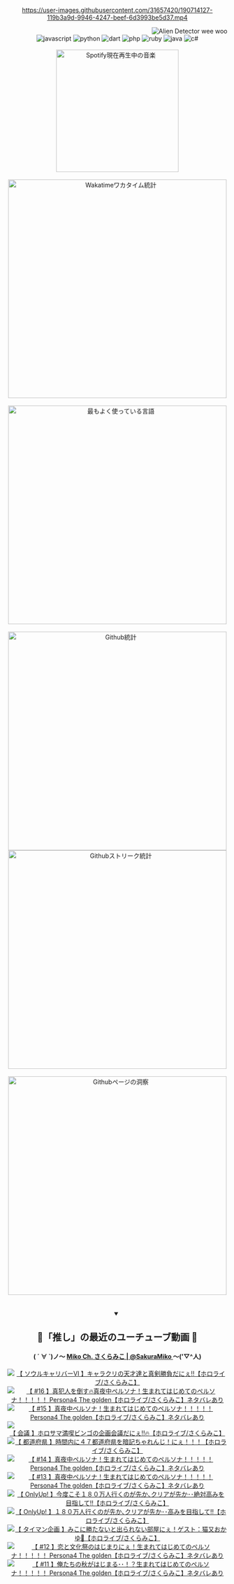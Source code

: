 <!-- START: HERO IMAGE GIF ////////// ////////// ////////// -->
<!-- <img src="@/../assets/img/gaming/ghost-of-tsushima.gif" width="100%"  alt="nellyXinwei's Hero Gif Image"/> -->
<!-- END: HERO IMAGE GIF ////////// ////////// ////////// -->

<div align="center" >  
  
<!-- START:ワンピース 第1015話「ルフィはRED ROCを使う」 -->
<https://user-images.githubusercontent.com/31657420/190714127-119b3a9d-9946-4247-beef-6d3993be5d37.mp4>
<!-- END:ワンピース 第1015話「ルフィはRED ROCを使う」 -->

<!-- START:VISITOR COUNTER -->
<div width="100%" align="right">
<img src="https://komarev.com/ghpvc/?username=nellyXinwei&label=🛸&color=grey&style=for-the-badge&labelcolor=ffffff" alt="Alien Detector wee woo"/>
</div>
<!-- END:VISITOR COUNTER -->

<!-- START: PROGRAMMING LANGUAGES -->
<!-- 色彩 Color Scheme:
#961E3A, #8A0D42, #5A0640, #4F265E, #2B355A, #3E759B, #CC4246,
#BB2649, #AD1052, #700750, #633075, #364270, #4E92C2, #FF5357
Sauce: https://www.webcreatorbox.com/inspiration/pantone-2023
-->

<img src="https://img.shields.io/badge/javascript%20-%23BB2649.svg?&style=for-the-badge&logo=javascript&logoColor=white&labelColor=961E3A" alt="javascript"/>
<img src="https://img.shields.io/badge/python%20-%23AD1052.svg?&style=for-the-badge&logo=python&logoColor=white&labelColor=8A0D42" alt="python" />
<img src="https://img.shields.io/badge/dart%20-%23700750.svg?&style=for-the-badge&logo=dart&logoColor=white&labelColor=5A0640" alt="dart"/>
<img src="https://img.shields.io/badge/php%20-%23633075.svg?&style=for-the-badge&logo=php&logoColor=white&labelColor=4F265E" alt="php"/>
<img src="https://img.shields.io/badge/ruby%20-%23364270.svg?&style=for-the-badge&logo=ruby&logoColor=white&labelColor=2B355A" alt="ruby"/>
<img src="https://img.shields.io/badge/java%20-%234E92C2.svg?&style=for-the-badge&logo=openjdk&logoColor=white&labelColor=3E759B" alt="java"/>
<img src="https://img.shields.io/badge/c%23-%23FF5357.svg?style=for-the-badge&logo=c-sharp&logoColor=white&labelColor=CC4246" alt="c#"/>  
<!-- END: PROGRAMMING LANGUAGES -->

<br>
<br>

<!-- START: MUSIC STATUS -->
  <!-- <a href="https://newojima-gsrs-20220114.vercel.app/api/now-playing?open">
    <img src="https://newojima-gsrs-20220114.vercel.app/api/now-playing" alt="Spotify現在再生中の音楽">
  </a> -->
  <img src="https://newojima-grss-20230114.vercel.app/api/spotify?border_color=transparent" alt="Spotify現在再生中の音楽" width="280px">
<!-- END: MUSIC STATUS -->

<br>
<br>

<!-- START: GITHUB STATUS -->
<!-- 色彩 Color Scheme:  #BB2649, #AD1052, #700750, #633075 -->
<img align="center" src="https://newojima-grs-20230109.vercel.app/api/wakatime?username=newojima&layout=compact&langs_count=10&locale=ja&hide_title=false&title_color=fff&hide_border=true&text_color=fff&bg_color=BB2649,BB2649,633075,633075&hide=other,css,html,bash,xml,git%20config,makefile,properties,yaml,markdown,text,json,jsx" alt="Wakatimeワカタイム統計" width="500px"/>

<br>
<br>

<!-- 色彩 Color Scheme:  #633075, #364270, #4E92C2 -->
  <img align="center" src="https://newojima-grs-20230109.vercel.app/api/top-langs?username=newojima&layout=compact&text_color=fff&icon_color=fff&hide_border=true&&locale=ja&hide_title=false&title_color=fff&include_all_commits=true&card_width=445&langs_count=11&hide=c%23,powershell,shaderlab,hlsl,makefile,jupyter%20notebook,python,html,css,shell,batchfile,less,liquid,hack,scss&bg_color=4F265E,633075,4E92C2" alt="最もよく使っている言語" width="500px"/>

<br>
<br>

<!-- 色彩 Color Scheme:  #4E92C2, #FF5357 -->
  <img align="center" src="https://newojima-grs-20230109.vercel.app/api?username=newojima&rank_icon=github&show_icons=true&&locale=ja&title_color=fff&text_color=fff&icon_color=fff&hide_border=true&hide_title=false&count_private=true&include_all_commits=true&card_width=495&disable_animations=true&bg_color=4E92C2,4E92C2,FF5357" alt="Github統計" width="500px"/>

<br>

<img align="center" src="https://streak-stats.demolab.com?user=newojima&theme=dark&hide_border=true&locale=ja&ring=BB2649&stroke=222222&background=151515&sideLabels=BB2649&currStreakLabel=ffffff&border=BB2649&fire=FF5357&currStreakNum=ffffff&sideNums=FF5357&dates=ffffff" alt="Githubストリーク統計" width="500px"/>

<br>
<br>

  <img align="center" width="500px" src="@/../assets/img/page-insights.svg" alt="Githubページの洞察"/>
  
</div>
<!-- END: GITHUB STATUS -->

<br>
<br>

<div align="center">
<details open>
  <summary>

  </summary>

  <h2 align="center">🌸「推し」の最近のユーチューブ動画 🌸</h2>
  <h4>
  ( ´ ∀ `)ノ～ 
  <a href="https://www.youtube.com/@SakuraMiko">Miko Ch. さくらみこ | @SakuraMiko
  </a>
   ～('▽^人)
  </h4>

  <!-- BEGIN YOUTUBE-CARDS -->
<a href="https://www.youtube.com/watch?v=2Xq7rP96NDg"><img src="https://ytcards.demolab.com/?id=2Xq7rP96NDg&title=%E3%80%90+%E3%82%BD%E3%82%A6%E3%83%AB%E3%82%AD%E3%83%A3%E3%83%AA%E3%83%90%E3%83%BC%E2%85%A5+%E3%80%91%E3%82%AD%E3%83%A3%E3%83%A9%E3%82%AF%E3%83%AA%E3%81%AE%E5%A4%A9%E6%89%8D%E9%81%94%E3%81%A8%E7%9C%9F%E5%89%A3%E5%8B%9D%E8%B2%A0%E3%81%A0%E3%81%AB%E3%81%87%E2%80%BC%E3%80%90%E3%83%9B%E3%83%AD%E3%83%A9%E3%82%A4%E3%83%96%2F%E3%81%95%E3%81%8F%E3%82%89%E3%81%BF%E3%81%93%E3%80%91&lang=ja&timestamp=1688920625&background_color=%230d1117&title_color=%23ffffff&stats_color=%23dedede&width=187&border_radius=5&duration=12152" alt="【 ソウルキャリバーⅥ 】キャラクリの天才達と真剣勝負だにぇ‼【ホロライブ/さくらみこ】" title="【 ソウルキャリバーⅥ 】キャラクリの天才達と真剣勝負だにぇ‼【ホロライブ/さくらみこ】"></a>
<a href="https://www.youtube.com/watch?v=7CYmL78QqQw"><img src="https://ytcards.demolab.com/?id=7CYmL78QqQw&title=%E3%80%90+%2316+%E3%80%91%E7%9C%9F%E7%8A%AF%E4%BA%BA%E3%82%92%E5%80%92%E3%81%99%F0%9F%94%A5%E7%9C%9F%E5%A4%9C%E4%B8%AD%E3%83%9A%E3%83%AB%E3%82%BD%E3%83%8A%EF%BC%81%E7%94%9F%E3%81%BE%E3%82%8C%E3%81%A6%E3%81%AF%E3%81%98%E3%82%81%E3%81%A6%E3%81%AE%E3%83%9A%E3%83%AB%E3%82%BD%E3%83%8A%EF%BC%81%EF%BC%81%EF%BC%81%EF%BC%81%EF%BC%81+Persona4+The+golden%E3%80%90%E3%83%9B%E3%83%AD%E3%83%A9%E3%82%A4%E3%83%96%2F%E3%81%95%E3%81%8F%E3%82%89%E3%81%BF%E3%81%93%E3%80%91%E3%83%8D%E3%82%BF%E3%83%90%E3%83%AC%E3%81%82%E3%82%8A&lang=ja&timestamp=1688842324&background_color=%230d1117&title_color=%23ffffff&stats_color=%23dedede&width=187&border_radius=5&duration=16653" alt="【 #16 】真犯人を倒す🔥真夜中ペルソナ！生まれてはじめてのペルソナ！！！！！ Persona4 The golden【ホロライブ/さくらみこ】ネタバレあり" title="【 #16 】真犯人を倒す🔥真夜中ペルソナ！生まれてはじめてのペルソナ！！！！！ Persona4 The golden【ホロライブ/さくらみこ】ネタバレあり"></a>
<a href="https://www.youtube.com/watch?v=Sg7xbsNDPp4"><img src="https://ytcards.demolab.com/?id=Sg7xbsNDPp4&title=%E3%80%90+%2315+%E3%80%91%E7%9C%9F%E5%A4%9C%E4%B8%AD%E3%83%9A%E3%83%AB%E3%82%BD%E3%83%8A%EF%BC%81%E7%94%9F%E3%81%BE%E3%82%8C%E3%81%A6%E3%81%AF%E3%81%98%E3%82%81%E3%81%A6%E3%81%AE%E3%83%9A%E3%83%AB%E3%82%BD%E3%83%8A%EF%BC%81%EF%BC%81%EF%BC%81%EF%BC%81%EF%BC%81+Persona4+The+golden%E3%80%90%E3%83%9B%E3%83%AD%E3%83%A9%E3%82%A4%E3%83%96%2F%E3%81%95%E3%81%8F%E3%82%89%E3%81%BF%E3%81%93%E3%80%91%E3%83%8D%E3%82%BF%E3%83%90%E3%83%AC%E3%81%82%E3%82%8A&lang=ja&timestamp=1688754392&background_color=%230d1117&title_color=%23ffffff&stats_color=%23dedede&width=187&border_radius=5&duration=15076" alt="【 #15 】真夜中ペルソナ！生まれてはじめてのペルソナ！！！！！ Persona4 The golden【ホロライブ/さくらみこ】ネタバレあり" title="【 #15 】真夜中ペルソナ！生まれてはじめてのペルソナ！！！！！ Persona4 The golden【ホロライブ/さくらみこ】ネタバレあり"></a>
<a href="https://www.youtube.com/watch?v=5wWG7HYUdRk"><img src="https://ytcards.demolab.com/?id=5wWG7HYUdRk&title=%E3%80%90+%E4%BC%9A%E8%AD%B0+%E3%80%91%E3%83%9B%E3%83%AD%E3%82%B5%E3%83%9E%E6%BA%80%E5%96%AB%E3%83%93%E3%83%B3%E3%82%B4%E3%81%AE%E4%BC%81%E7%94%BB%E4%BC%9A%E8%AD%B0%E3%81%A0%E3%81%AB%E3%81%87%E2%80%BC%F0%9F%94%A5%E3%80%90%E3%83%9B%E3%83%AD%E3%83%A9%E3%82%A4%E3%83%96%2F%E3%81%95%E3%81%8F%E3%82%89%E3%81%BF%E3%81%93%E3%80%91&lang=ja&timestamp=1688566554&background_color=%230d1117&title_color=%23ffffff&stats_color=%23dedede&width=187&border_radius=5&duration=7427" alt="【 会議 】ホロサマ満喫ビンゴの企画会議だにぇ‼🔥【ホロライブ/さくらみこ】" title="【 会議 】ホロサマ満喫ビンゴの企画会議だにぇ‼🔥【ホロライブ/さくらみこ】"></a>
<a href="https://www.youtube.com/watch?v=fBRi6v-ZpPM"><img src="https://ytcards.demolab.com/?id=fBRi6v-ZpPM&title=%E3%80%90+%E9%83%BD%E9%81%93%E5%BA%9C%E7%9C%8C+%E3%80%91%E6%99%82%E9%96%93%E5%86%85%E3%81%AB%EF%BC%94%EF%BC%97%E9%83%BD%E9%81%93%E5%BA%9C%E7%9C%8C%E3%82%92%E6%9A%97%E8%A8%98%E3%81%A1%E3%82%83%E3%82%8C%E3%82%93%E3%81%98%EF%BC%81%E3%81%AB%E3%81%87%EF%BC%81%EF%BC%81%EF%BC%81%E3%80%90%E3%83%9B%E3%83%AD%E3%83%A9%E3%82%A4%E3%83%96%2F%E3%81%95%E3%81%8F%E3%82%89%E3%81%BF%E3%81%93%E3%80%91&lang=ja&timestamp=1688479834&background_color=%230d1117&title_color=%23ffffff&stats_color=%23dedede&width=187&border_radius=5&duration=6885" alt="【 都道府県 】時間内に４７都道府県を暗記ちゃれんじ！にぇ！！！【ホロライブ/さくらみこ】" title="【 都道府県 】時間内に４７都道府県を暗記ちゃれんじ！にぇ！！！【ホロライブ/さくらみこ】"></a>
<a href="https://www.youtube.com/watch?v=YG5ifg0LMI8"><img src="https://ytcards.demolab.com/?id=YG5ifg0LMI8&title=%E3%80%90+%2314+%E3%80%91%E7%9C%9F%E5%A4%9C%E4%B8%AD%E3%83%9A%E3%83%AB%E3%82%BD%E3%83%8A%EF%BC%81%E7%94%9F%E3%81%BE%E3%82%8C%E3%81%A6%E3%81%AF%E3%81%98%E3%82%81%E3%81%A6%E3%81%AE%E3%83%9A%E3%83%AB%E3%82%BD%E3%83%8A%EF%BC%81%EF%BC%81%EF%BC%81%EF%BC%81%EF%BC%81+Persona4+The+golden%E3%80%90%E3%83%9B%E3%83%AD%E3%83%A9%E3%82%A4%E3%83%96%2F%E3%81%95%E3%81%8F%E3%82%89%E3%81%BF%E3%81%93%E3%80%91%E3%83%8D%E3%82%BF%E3%83%90%E3%83%AC%E3%81%82%E3%82%8A&lang=ja&timestamp=1688233496&background_color=%230d1117&title_color=%23ffffff&stats_color=%23dedede&width=187&border_radius=5&duration=12621" alt="【 #14 】真夜中ペルソナ！生まれてはじめてのペルソナ！！！！！ Persona4 The golden【ホロライブ/さくらみこ】ネタバレあり" title="【 #14 】真夜中ペルソナ！生まれてはじめてのペルソナ！！！！！ Persona4 The golden【ホロライブ/さくらみこ】ネタバレあり"></a>
<a href="https://www.youtube.com/watch?v=Z7tCRiHlJa8"><img src="https://ytcards.demolab.com/?id=Z7tCRiHlJa8&title=%E3%80%90+%2313+%E3%80%91%E7%9C%9F%E5%A4%9C%E4%B8%AD%E3%83%9A%E3%83%AB%E3%82%BD%E3%83%8A%EF%BC%81%E7%94%9F%E3%81%BE%E3%82%8C%E3%81%A6%E3%81%AF%E3%81%98%E3%82%81%E3%81%A6%E3%81%AE%E3%83%9A%E3%83%AB%E3%82%BD%E3%83%8A%EF%BC%81%EF%BC%81%EF%BC%81%EF%BC%81%EF%BC%81+Persona4+The+golden%E3%80%90%E3%83%9B%E3%83%AD%E3%83%A9%E3%82%A4%E3%83%96%2F%E3%81%95%E3%81%8F%E3%82%89%E3%81%BF%E3%81%93%E3%80%91%E3%83%8D%E3%82%BF%E3%83%90%E3%83%AC%E3%81%82%E3%82%8A&lang=ja&timestamp=1688150326&background_color=%230d1117&title_color=%23ffffff&stats_color=%23dedede&width=187&border_radius=5&duration=19229" alt="【 #13 】真夜中ペルソナ！生まれてはじめてのペルソナ！！！！！ Persona4 The golden【ホロライブ/さくらみこ】ネタバレあり" title="【 #13 】真夜中ペルソナ！生まれてはじめてのペルソナ！！！！！ Persona4 The golden【ホロライブ/さくらみこ】ネタバレあり"></a>
<a href="https://www.youtube.com/watch?v=GX6ijfo6iJA"><img src="https://ytcards.demolab.com/?id=GX6ijfo6iJA&title=%E3%80%90+OnlyUp%21+%E3%80%91%E4%BB%8A%E5%BA%A6%E3%81%93%E3%81%9D%EF%BC%91%EF%BC%98%EF%BC%90%E4%B8%87%E4%BA%BA%E8%A1%8C%E3%81%8F%E3%81%AE%E3%81%8C%E5%85%88%E3%81%8B%EF%BD%A4%E3%82%AF%E3%83%AA%E3%82%A2%E3%81%8C%E5%85%88%E3%81%8B%EF%BD%A5%EF%BD%A5%E7%B5%B6%E5%AF%BE%E9%AB%98%E3%81%BF%E3%82%92%E7%9B%AE%E6%8C%87%E3%81%97%E3%81%A6%E2%80%BC%E3%80%90%E3%83%9B%E3%83%AD%E3%83%A9%E3%82%A4%E3%83%96%2F%E3%81%95%E3%81%8F%E3%82%89%E3%81%BF%E3%81%93%E3%80%91&lang=ja&timestamp=1687976161&background_color=%230d1117&title_color=%23ffffff&stats_color=%23dedede&width=187&border_radius=5&duration=21456" alt="【 OnlyUp! 】今度こそ１８０万人行くのが先か､クリアが先か･･絶対高みを目指して‼【ホロライブ/さくらみこ】" title="【 OnlyUp! 】今度こそ１８０万人行くのが先か､クリアが先か･･絶対高みを目指して‼【ホロライブ/さくらみこ】"></a>
<a href="https://www.youtube.com/watch?v=1iHCBRYR6aE"><img src="https://ytcards.demolab.com/?id=1iHCBRYR6aE&title=%E3%80%90+OnlyUp%21+%E3%80%91%EF%BC%91%EF%BC%98%EF%BC%90%E4%B8%87%E4%BA%BA%E8%A1%8C%E3%81%8F%E3%81%AE%E3%81%8C%E5%85%88%E3%81%8B%EF%BD%A4%E3%82%AF%E3%83%AA%E3%82%A2%E3%81%8C%E5%85%88%E3%81%8B%EF%BD%A5%EF%BD%A5%E9%AB%98%E3%81%BF%E3%82%92%E7%9B%AE%E6%8C%87%E3%81%97%E3%81%A6%E2%80%BC%E3%80%90%E3%83%9B%E3%83%AD%E3%83%A9%E3%82%A4%E3%83%96%2F%E3%81%95%E3%81%8F%E3%82%89%E3%81%BF%E3%81%93%E3%80%91&lang=ja&timestamp=1687886639&background_color=%230d1117&title_color=%23ffffff&stats_color=%23dedede&width=187&border_radius=5&duration=18093" alt="【 OnlyUp! 】１８０万人行くのが先か､クリアが先か･･高みを目指して‼【ホロライブ/さくらみこ】" title="【 OnlyUp! 】１８０万人行くのが先か､クリアが先か･･高みを目指して‼【ホロライブ/さくらみこ】"></a>
<a href="https://www.youtube.com/watch?v=cnV04aXJqB0"><img src="https://ytcards.demolab.com/?id=cnV04aXJqB0&title=%E3%80%90+%E3%82%BF%E3%82%A4%E3%83%9E%E3%83%B3%E4%BC%81%E7%94%BB+%E3%80%91%E3%81%BF%E3%81%93%E3%81%AB%E5%8B%9D%E3%81%9F%E3%81%AA%E3%81%84%E3%81%A8%E5%87%BA%E3%82%89%E3%82%8C%E3%81%AA%E3%81%84%E9%83%A8%E5%B1%8B%E3%81%AB%E3%81%87%EF%BC%81%E3%82%B2%E3%82%B9%E3%83%88%EF%BC%9A%E7%8C%AB%E5%8F%88%E3%81%8A%E3%81%8B%E3%82%86%F0%9F%8D%99%E3%80%90%E3%83%9B%E3%83%AD%E3%83%A9%E3%82%A4%E3%83%96%2F%E3%81%95%E3%81%8F%E3%82%89%E3%81%BF%E3%81%93%E3%80%91&lang=ja&timestamp=1687698502&background_color=%230d1117&title_color=%23ffffff&stats_color=%23dedede&width=187&border_radius=5&duration=3653" alt="【 タイマン企画 】みこに勝たないと出られない部屋にぇ！ゲスト：猫又おかゆ🍙【ホロライブ/さくらみこ】" title="【 タイマン企画 】みこに勝たないと出られない部屋にぇ！ゲスト：猫又おかゆ🍙【ホロライブ/さくらみこ】"></a>
<a href="https://www.youtube.com/watch?v=YTPPvgqY9Rw"><img src="https://ytcards.demolab.com/?id=YTPPvgqY9Rw&title=%E3%80%90+%2312+%E3%80%91%E6%81%8B%E3%81%A8%E6%96%87%E5%8C%96%E7%A5%AD%E3%81%AE%E3%81%AF%E3%81%98%E3%81%BE%E3%82%8A%E3%81%AB%E3%81%87%EF%BC%81%E7%94%9F%E3%81%BE%E3%82%8C%E3%81%A6%E3%81%AF%E3%81%98%E3%82%81%E3%81%A6%E3%81%AE%E3%83%9A%E3%83%AB%E3%82%BD%E3%83%8A%EF%BC%81%EF%BC%81%EF%BC%81%EF%BC%81%EF%BC%81+Persona4+The+golden%E3%80%90%E3%83%9B%E3%83%AD%E3%83%A9%E3%82%A4%E3%83%96%2F%E3%81%95%E3%81%8F%E3%82%89%E3%81%BF%E3%81%93%E3%80%91%E3%83%8D%E3%82%BF%E3%83%90%E3%83%AC%E3%81%82%E3%82%8A&lang=ja&timestamp=1687682633&background_color=%230d1117&title_color=%23ffffff&stats_color=%23dedede&width=187&border_radius=5&duration=16065" alt="【 #12 】恋と文化祭のはじまりにぇ！生まれてはじめてのペルソナ！！！！！ Persona4 The golden【ホロライブ/さくらみこ】ネタバレあり" title="【 #12 】恋と文化祭のはじまりにぇ！生まれてはじめてのペルソナ！！！！！ Persona4 The golden【ホロライブ/さくらみこ】ネタバレあり"></a>
<a href="https://www.youtube.com/watch?v=G6EaSuWDtJk"><img src="https://ytcards.demolab.com/?id=G6EaSuWDtJk&title=%E3%80%90+%2311+%E3%80%91%E4%BF%BA%E3%81%9F%E3%81%A1%E3%81%AE%E7%A7%8B%E3%81%8C%E3%81%AF%E3%81%98%E3%81%BE%E3%82%8B%EF%BD%A5%EF%BD%A5%EF%BC%81%EF%BC%9F%E7%94%9F%E3%81%BE%E3%82%8C%E3%81%A6%E3%81%AF%E3%81%98%E3%82%81%E3%81%A6%E3%81%AE%E3%83%9A%E3%83%AB%E3%82%BD%E3%83%8A%EF%BC%81%EF%BC%81%EF%BC%81%EF%BC%81%EF%BC%81+Persona4+The+golden%E3%80%90%E3%83%9B%E3%83%AD%E3%83%A9%E3%82%A4%E3%83%96%2F%E3%81%95%E3%81%8F%E3%82%89%E3%81%BF%E3%81%93%E3%80%91%E3%83%8D%E3%82%BF%E3%83%90%E3%83%AC%E3%81%82%E3%82%8A&lang=ja&timestamp=1687599617&background_color=%230d1117&title_color=%23ffffff&stats_color=%23dedede&width=187&border_radius=5&duration=19246" alt="【 #11 】俺たちの秋がはじまる･･！？生まれてはじめてのペルソナ！！！！！ Persona4 The golden【ホロライブ/さくらみこ】ネタバレあり" title="【 #11 】俺たちの秋がはじまる･･！？生まれてはじめてのペルソナ！！！！！ Persona4 The golden【ホロライブ/さくらみこ】ネタバレあり"></a>
<!-- END YOUTUBE-CARDS -->

</div>
  
</details>
